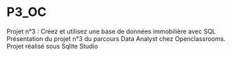 # P3_OC
Projet n°3 : Créez et utilisez une base de données immobilière avec SQL
Présentation du projet n°3 du parcours Data Analyst chez Openclassrooms.
Projet réalisé sous Sqlite Studio
